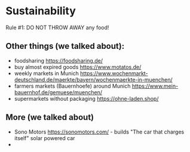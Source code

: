 # Sustainability

Rule #1: DO NOT THROW AWAY any food!

## Other things (we talked about):

- foodsharing https://foodsharing.de/
- buy almost expired goods https://www.motatos.de/
- weekly markets in Munich https://www.wochenmarkt-deutschland.de/maerkte/bayern/wochenmaerkte-in-muenchen/
- farmers markets (Bauernhoefe) around Munich https://www.mein-bauernhof.de/gemuese/muenchen/
- supermarkets without packaging https://ohne-laden.shop/

## More (we talked about)

- Sono Motors https://sonomotors.com/ - builds "The car that charges itself" solar powered car
- 
